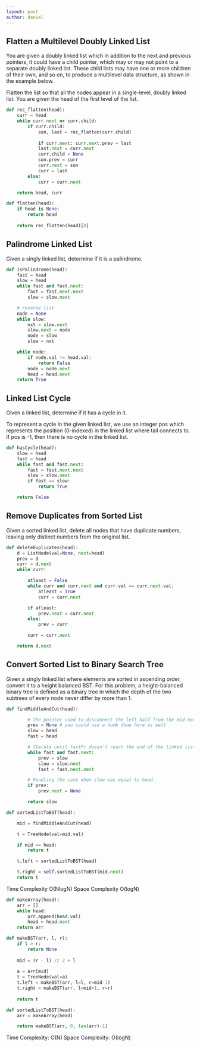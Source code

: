 ```yaml
---
layout: post
author: daniel
---
```

## Flatten a Multilevel Doubly Linked List
You are given a doubly linked list which in addition to the next and previous pointers, it could have a child pointer, which may or may not point to a separate doubly linked list. These child lists may have one or more children of their own, and so on, to produce a multilevel data structure, as shown in the example below.
 
Flatten the list so that all the nodes appear in a single-level, doubly linked list. You are given the head of the first level of the list.
 
````python
def rec_flatten(head):
    curr = head
    while curr.next or curr.child:
        if curr.child:
            son, last = rec_flatten(curr.child)
            
            if curr.next: curr.next.prev = last
            last.next = curr.next
            curr.child = None
            son.prev = curr
            curr.next = son
            curr = last
        else:
            curr = curr.next

    return head, curr
````

````python
def flatten(head):
    if head is None:
        return head
    
    return rec_flatten(head)[0]
````

## Palindrome Linked List
Given a singly linked list, determine if it is a palindrome.

````python
def isPalindrome(head):
    fast = head
    slow = head
    while fast and fast.next:
        fast = fast.next.next
        slow = slow.next

    # reverse list
    node = None
    while slow:
        nxt = slow.next
        slow.next = node
        node = slow
        slow = nxt

    while node:
        if node.val != head.val:
            return False
        node = node.next
        head = head.next
    return True
````

## Linked List Cycle
Given a linked list, determine if it has a cycle in it.
 
To represent a cycle in the given linked list, we use an integer pos which represents the position (0-indexed) in the linked list where tail connects to. If pos is -1, then there is no cycle in the linked list.

````python
def hasCycle(head):
    slow = head
    fast = head
    while fast and fast.next:
        fast = fast.next.next
        slow = slow.next
        if fast == slow:
            return True

    return False
````
## Remove Duplicates from Sorted List
Given a sorted linked list, delete all nodes that have duplicate numbers, leaving only distinct numbers from the original list.

````python
def deleteDuplicates(head):
    d = ListNode(val=None, next=head)
    prev = d
    curr = d.next
    while curr:

        atleast = False
        while curr and curr.next and curr.val == curr.next.val:
            atleast = True
            curr = curr.next

        if atleast:
            prev.next = curr.next
        else:
            prev = curr

        curr = curr.next

    return d.next
````
 
## Convert Sorted List to Binary Search Tree
Given a singly linked list where elements are sorted in ascending order, convert it to a height balanced BST.
For this problem, a height-balanced binary tree is defined as a binary tree in which the depth of the two subtrees of every node never differ by more than 1.

````python
def findMiddleAndCut(head):

        # The pointer used to disconnect the left half from the mid node.
        prev = None # you could use a dumb done here as well
        slow = head
        fast = head

        # Iterate until fastPr doesn't reach the end of the linked list.
        while fast and fast.next:
            prev = slow
            slow = slow.next
            fast = fast.next.next

        # Handling the case when slow was equal to head.
        if prev:
            prev.next = None

        return slow

def sortedListToBST(head):

    mid = findMiddleAndCut(head)

    t = TreeNode(val=mid.val)

    if mid == head:
        return t

    t.left = sortedListToBST(head)

    t.right = self.sortedListToBST(mid.next)
    return t
````

Time Complexity O(NlogN)
Space Complexity O(logN)
 
````python
def makeArray(head):
    arr = []
    while head:
        arr.append(head.val)
        head = head.next
    return arr

def makeBST(arr, l, r):
    if l > r:
        return None
    
    mid = (r - l) // 2 + l
    
    a = arr[mid]
    t = TreeNode(val=a)
    t.left = makeBST(arr, l=l, r=mid-1)
    t.right = makeBST(arr, l=mid+1, r=r)
    
    return t

def sortedListToBST(head):
    arr = makeArray(head)

    return makeBST(arr, 0, len(arr)-1)
````
Time Complexity: O(N)
Space Complexity: O(logN)
